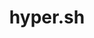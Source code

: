 ---
blog: https://blog.hyper.sh/
github: hyperhq
guide: https://github.com/hyperhq/www.hyper.sh/tree/master/logo
logohandle: hyper_sh
sort: hyper_sh
title: hyper.sh
twitter: hyper_sh
website: https://hyper.sh/
---